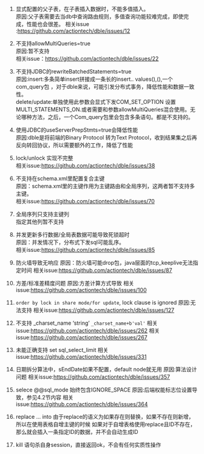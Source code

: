 

1. 显式配置的父子表，在子表插入数据时，不能多值插入。  
原因:父子表需要去当db中查询路由规则，多值查询功能较难完成，即使完成，性能也会很差。
相关issue :https://github.com/actiontech/dble/issues/12  

2. 不支持allowMultiQueries=true  
原因:暂不支持  
相关issue：https://github.com/actiontech/dble/issues/22  

3. 不支持JDBC的rewriteBatchedStatements=true  
原因:insert:多条简单insert拼接成一条长的insert.. values(),(),一个com\_query包 ，对于dble来说，可能引发分布式事务，降低性能和数据一致性。  
delete/update:单独使用此参数会显式下发COM\_SET\_OPTION 设置MULTI\_STATEMENTS\_ON.或者需要和参数allowMultiQueries混合使用。无论哪种方法，之后，一个Com_query包里会包含多条语句。都是不支持的。 
4. 使用JDBC的useServerPrepStmts=true会降低性能  
原因:dble是将前端的Binary Protocol 转为Text Protocol，收到结果集之后再反向转回协议，所以需要额外的工作，降低了性能
5. lock/unlock 实现不完整  
相关issue:https://github.com/actiontech/dble/issues/38  
6. 不支持在schema.xml里配置复合主键  
原因：schema.xml里的主键作用为主键路由和全局序列，这两者暂不支持多主键。  
相关issue:https://github.com/actiontech/dble/issues/70  
7. 全局序列只支持主键列  
指定其他列暂不支持  
8. 并发更新多行数据/全局表数据可能导致死锁超时  
原因：并发情况下，分布式下发sql可能乱序。  
相关issue:https://github.com/actiontech/dble/issues/85
9. 防火墙导致无响应
原因：防火墙可能drop包，java层面的tcp_keeplive无法指定时间
相关issue:https://github.com/actiontech/dble/issues/87
10. 方差/标准差精度问题
原因:方差计算方式导致
相关issue:https://github.com/actiontech/dble/issues/100
11. `order by lock in share mode/for update`, lock clause is ignored
原因:无法支持
相关issue:https://github.com/actiontech/dble/issues/127
12. 不支持 _charset_name ‘string’   `_charset_name+b'val'`
相关issue:https://github.com/actiontech/dble/issues/262
相关issue:https://github.com/actiontech/dble/issues/267

13. 未能正确支持 set sql_select_limit 
相关issue:https://github.com/actiontech/dble/issues/331

14. 日期拆分算法中，sEndDate如果不配置，default node就无用
原因:算法设计问题
相关issue:https://github.com/actiontech/dble/issues/357

15. selece @@sql_mode 始终包含IGNORE_SPACE
原因:后端权能标志位设置导致，参见4.2节内容
相关issue:https://github.com/actiontech/dble/issues/364 
16. replace ... into 
由于replace的语义为如果存在则替换，如果不存在则新增，所以在使用表格自增主键的时候
如果对于自增表格使用replace且ID不存在，那么就会插入一条指定ID的数据，并不会自动生成ID

17. kill 语句杀自身session，直接返回ok，不会有任何实质性操作